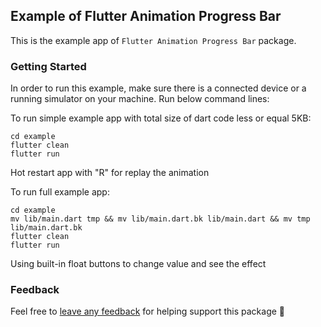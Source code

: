 ## Example of Flutter Animation Progress Bar

This is the example app of ```Flutter Animation Progress Bar``` package.


### Getting Started

In order to run this example, make sure there is a connected device or a running simulator on your machine. Run below command lines:

To run simple example app with total size of dart code less or equal 5KB:
```
cd example
flutter clean
flutter run
```
Hot restart app with "R" for replay the animation

To run full example app:
```
cd example
mv lib/main.dart tmp && mv lib/main.dart.bk lib/main.dart && mv tmp lib/main.dart.bk
flutter clean
flutter run
```
Using built-in float buttons to change value and see the effect


### Feedback

Feel free to [leave any feedback](https://github.com/ltdangkhoa) for helping support this package 🍻 
